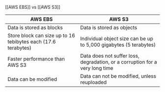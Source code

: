 [[AWS EBS]] vs [[AWS S3]]

| AWS EBS                                                       | AWS S3                                                                       |
| ------------------------------------------------------------- | ---------------------------------------------------------------------------- |
| Data is stored as blocks                                      | Data is stored as objects                                                    |
| Store block can size up to 16 tebibytes each (17.6 terabytes) | Individual object size can be up to 5,000 gigabytes (5 terabytes)            |
| Faster performance than AWS S3                                | Data does not suffer loss, degradation, or a corruption for a very long time |
| Data can be modified                                          | Data can not be modified, unless reuploaded                                  |
